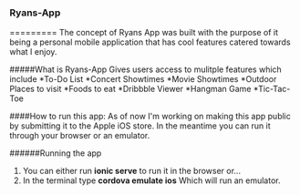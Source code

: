 ### Ryans-App
=========
The concept of Ryans App was built with the purpose of it being a personal mobile application that has cool features catered towards what I enjoy.

#####What is Ryans-App
Gives users access to mulitple features which include
*To-Do List
*Concert Showtimes
*Movie Showtimes
*Outdoor Places to visit
*Foods to eat
*Dribbble Viewer
*Hangman Game
*Tic-Tac-Toe

####How to run this app:
As of now I'm working on making this app public by submitting it to the Apple iOS store. In the meantime you can run it through your browser or an emulator.

######Running the app
1. You can either run **ionic serve** to run it in the browser or...
2. In the terminal type **cordova emulate ios** Which will run an emulator. 




